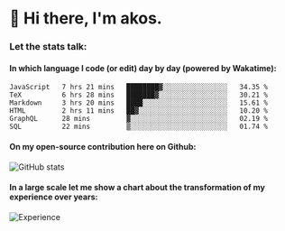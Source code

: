 # 👋 Hi there, I'm akos. 


### Let the stats talk:


#### In which language I code (or edit) day by day (powered by Wakatime): 

<!--START_SECTION:waka-->

```text
JavaScript   7 hrs 21 mins   ████████▓░░░░░░░░░░░░░░░░   34.35 %
TeX          6 hrs 28 mins   ███████▓░░░░░░░░░░░░░░░░░   30.21 %
Markdown     3 hrs 20 mins   ████░░░░░░░░░░░░░░░░░░░░░   15.61 %
HTML         2 hrs 11 mins   ██▓░░░░░░░░░░░░░░░░░░░░░░   10.20 %
GraphQL      28 mins         ▓░░░░░░░░░░░░░░░░░░░░░░░░   02.19 %
SQL          22 mins         ▒░░░░░░░░░░░░░░░░░░░░░░░░   01.74 %
```

<!--END_SECTION:waka-->

#### On my open-source contribution here on Github:
 
![GitHub stats](https://github-readme-stats.vercel.app/api?username=akosbalasko)

#### In a large scale let me show a chart about the transformation of my experience over years:   

![Experience](https://cr-skills-chart-widget.azurewebsites.net/api/api?username=akosbalasko)
